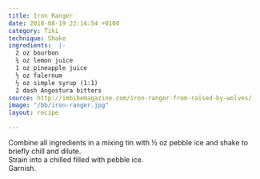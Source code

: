 ```yaml
---
title: Iron Ranger
date: 2018-08-19 22:14:54 +0100
category: Tiki
technique: Shake
ingredients:  |-
  2 oz bourbon
  ¾ oz lemon juice
  1 oz pineapple juice
  ½ oz falernum
  ½ oz simple syrup (1:1)
  2 dash Angostura bitters
source: http://imbibemagazine.com/iron-ranger-from-raised-by-wolves/
image: "/bb/iron-ranger.jpg"
layout: recipe

---
```

Combine all ingredients in a mixing tin with ½ oz pebble ice and shake to briefly chill and dilute.  
Strain into a chilled filled with pebble ice.  
Garnish.
